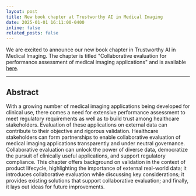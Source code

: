 ```yaml
---
layout: post
title: New book chapter at Trustworthy AI in Medical Imaging
date: 2025-01-01 16:11:00-0400
inline: false
related_posts: false
---
```


We are excited to announce our new book chapter in Trustworthy AI in Medical Imaging. The chapter is titled "Collaborative evaluation for performance assessment of medical imaging applications" and is available [here](https://doi.org/10.1016/B978-0-44-323761-4.00019-5).

---

## Abstract

With a growing number of medical imaging applications being developed for clinical use, there comes a need for extensive performance assessment to meet regulatory requirements as well as to build trust among healthcare stakeholders. Evaluation of these applications on external data can contribute to their objective and rigorous validation. Healthcare stakeholders can form partnerships to enable collaborative evaluation of medical imaging applications transparently and under neutral governance. Collaborative evaluation can unlock the power of diverse data, democratize the pursuit of clinically useful applications, and support regulatory compliance. This chapter offers background on validation in the context of product lifecycle, highlighting the importance of external real-world data; it introduces collaborative evaluation while discussing key considerations; it provides existing solutions that support collaborative evaluation; and finally, it lays out ideas for future improvements.
